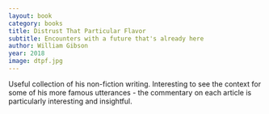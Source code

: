 ```yaml
---
layout: book
category: books
title: Distrust That Particular Flavor
subtitle: Encounters with a future that's already here
author: William Gibson
year: 2018
image: dtpf.jpg
---
```


Useful collection of his non-fiction writing.  Interesting to see the context for some of his more famous utterances - the commentary on each article is particularly interesting and insightful.
